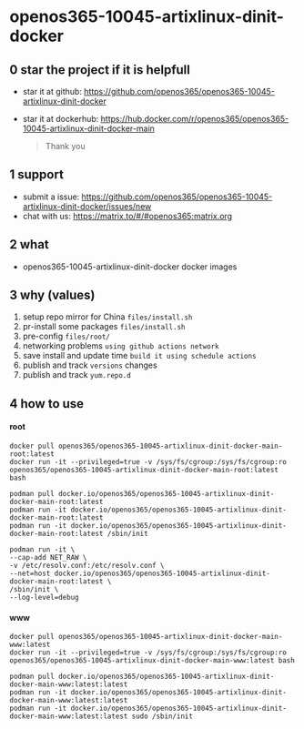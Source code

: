 # openos365-10045-artixlinux-dinit-docker

## 0 star the project if it is helpfull

* star it at github: https://github.com/openos365/openos365-10045-artixlinux-dinit-docker
* star it at dockerhub: https://hub.docker.com/r/openos365/openos365-10045-artixlinux-dinit-docker-main

  > Thank you

## 1 support

* submit a issue: https://github.com/openos365/openos365-10045-artixlinux-dinit-docker/issues/new
* chat with us: https://matrix.to/#/#openos365:matrix.org

## 2 what

* openos365-10045-artixlinux-dinit-docker docker images
  
## 3 why (values)

1. setup repo mirror for China `files/install.sh`
1. pr-install some packages `files/install.sh`
1. pre-config `files/root/`
1. networking problems `using github actions network`
1. save install and update time `build it using schedule actions`
1. publish and track `versions` changes
1. publish and track `yum.repo.d`

## 4 how to use

#### root
```
docker pull openos365/openos365-10045-artixlinux-dinit-docker-main-root:latest
docker run -it --privileged=true -v /sys/fs/cgroup:/sys/fs/cgroup:ro openos365/openos365-10045-artixlinux-dinit-docker-main-root:latest bash

podman pull docker.io/openos365/openos365-10045-artixlinux-dinit-docker-main-root:latest
podman run -it docker.io/openos365/openos365-10045-artixlinux-dinit-docker-main-root:latest
podman run -it docker.io/openos365/openos365-10045-artixlinux-dinit-docker-main-root:latest /sbin/init

podman run -it \
--cap-add NET_RAW \
-v /etc/resolv.conf:/etc/resolv.conf \
--net=host docker.io/openos365/openos365-10045-artixlinux-dinit-docker-main-root:latest \
/sbin/init \
--log-level=debug

```
#### www

```
docker pull openos365/openos365-10045-artixlinux-dinit-docker-main-www:latest
docker run -it --privileged=true -v /sys/fs/cgroup:/sys/fs/cgroup:ro openos365/openos365-10045-artixlinux-dinit-docker-main-www:latest bash

podman pull docker.io/openos365/openos365-10045-artixlinux-dinit-docker-main-www:latest:latest
podman run -it docker.io/openos365/openos365-10045-artixlinux-dinit-docker-main-www:latest:latest
podman run -it docker.io/openos365/openos365-10045-artixlinux-dinit-docker-main-www:latest:latest sudo /sbin/init
```
